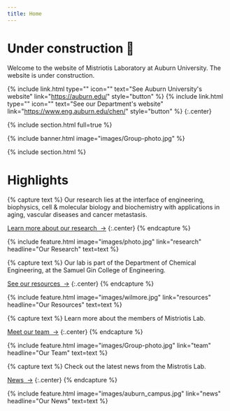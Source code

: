 ```yaml
---
title: Home
---
```


# Under construction 🚧


Welcome to the website of Mistriotis Laboratory at Auburn University. The website is under construction.
 
{%
  include link.html
  type=""
  icon=""
  text="See Auburn University's website"
  link="https://auburn.edu/"
  style="button"
%}
{%
  include link.html
  type=""
  icon=""
  text="See our Department's website"
  link="https://www.eng.auburn.edu/chen/"
  style="button"
%}
{:.center}

{% include section.html full=true %}

{% include banner.html image="images/Group-photo.jpg" %}

{% include section.html %}

# Highlights

{% capture text %}
Our research lies at the interface of engineering, biophysics, cell & molecular biology and biochemistry with applications in aging, vascular diseases and cancer metastasis.

[Learn more about our research &nbsp;→](research)
{:.center}
{% endcapture %}

{%
  include feature.html
  image="images/photo.jpg"
  link="research"
  headline="Our Research"
  text=text
%}

{% capture text %}
Our lab is part of the Department of Chemical Engineering, at the Samuel Gin College of Engineering.

[See our resources &nbsp;→](resources)
{:.center}
{% endcapture %}

{%
  include feature.html
  image="images/wilmore.jpg"
  link="resources"
  headline="Our Resources"
  text=text
%}

{% capture text %}
Learn more about the members of Mistriotis Lab.

[Meet our team &nbsp;→](team)
{:.center}
{% endcapture %}

{%
  include feature.html
  image="images/Group-photo.jpg"
  link="team"
  headline="Our Team"
  text=text
%}

{% capture text %}
Check out the latest news from the Mistrotis Lab.

[News &nbsp;→](news)
{:.center}
{% endcapture %}

{%
  include feature.html
  image="images/auburn_campus.jpg"
  link="news"
  headline="Our News"
  text=text
%}

